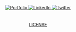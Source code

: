 <div align='center'>
  <a href="https://danilppzz.dev/">
    <img src="https://img.shields.io/badge/-Portfolio-white?logoColor=white&style=for-the-badge" alt="Portfolio"
  </a>
  <a href="https://www.linkedin.com/in/danilppzz/">
    <img src="https://img.shields.io/badge/LinkedIn-blue?style=for-the-badge&logo=linkedin&logoColor=white" alt="LinkedIn"/>
  </a>
  <a href="https://twitter.com/danilppzz/">
    <img src="https://img.shields.io/badge/Twitter-blue?style=for-the-badge&logo=twitter&logoColor=white" alt="Twitter"/>
  </a>
</div>

# 
<div align='center'><a href='https://github.com/danilppzz/danilppzz/blob/main/LICENSE'>LICENSE</a></div>
